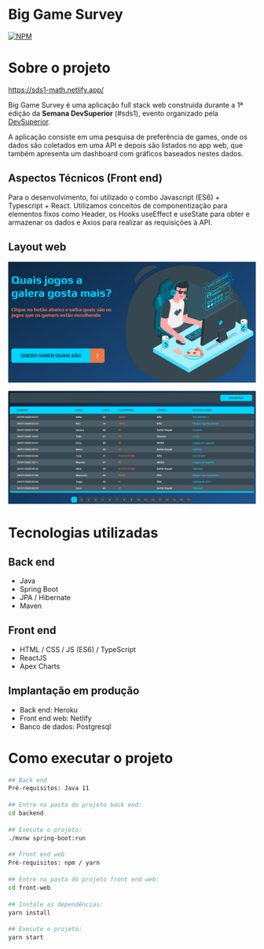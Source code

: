 # Big Game Survey 
[![NPM](https://img.shields.io/npm/l/react)](https://github.com/math-thomaz/sds1/blob/master/LICENSE) 

# Sobre o projeto

https://sds1-math.netlify.app/

Big Game Survey é uma aplicação full stack web construída durante a 1ª edição da **Semana DevSuperior** (#sds1), evento organizado pela [DevSuperior](https://devsuperior.com "Site da DevSuperior").

A aplicação consiste em uma pesquisa de preferência de games, onde os dados são coletados em uma API e depois são listados no app web, que também apresenta um dashboard com gráficos baseados nestes dados.

## Aspectos Técnicos (Front end)
Para o desenvolvimento, foi utilizado o combo Javascript (ES6) + Typescript + React. Utilizamos conceitos de componentização para elementos fixos como Header, os Hooks useEffect e useState para obter e armazenar os dados e Axios para realizar as requisições à API.

## Layout web
![Web 1](https://github.com/math-thomaz/assets/blob/master/DevSuperior/sds1/img1.PNG)

![Web 2](https://github.com/math-thomaz/assets/blob/master/DevSuperior/sds1/img2.PNG)

# Tecnologias utilizadas
## Back end
- Java
- Spring Boot
- JPA / Hibernate
- Maven
## Front end
- HTML / CSS / JS (ES6) / TypeScript
- ReactJS
- Apex Charts
## Implantação em produção
- Back end: Heroku
- Front end web: Netlify
- Banco de dados: Postgresql

# Como executar o projeto

```bash
## Back end
Pré-requisitos: Java 11

## Entre na pasta do projeto back end:
cd backend

## Execute o projeto:
./mvnw spring-boot:run

## Front end web
Pré-requisitos: npm / yarn

## Entre na pasta do projeto front end web:
cd front-web

## Instale as dependências:
yarn install

## Execute o projeto:
yarn start
```
